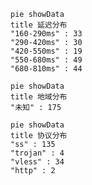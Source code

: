 
```mermaid
pie showData
title 延迟分布
"160-290ms" : 33
"290-420ms" : 30
"420-550ms" : 19
"550-680ms" : 49
"680-810ms" : 44
```
```mermaid
pie showData
title 地域分布
"未知" : 175
```
```mermaid
pie showData
title 协议分布
"ss" : 135
"trojan" : 4
"vless" : 34
"http" : 2
```